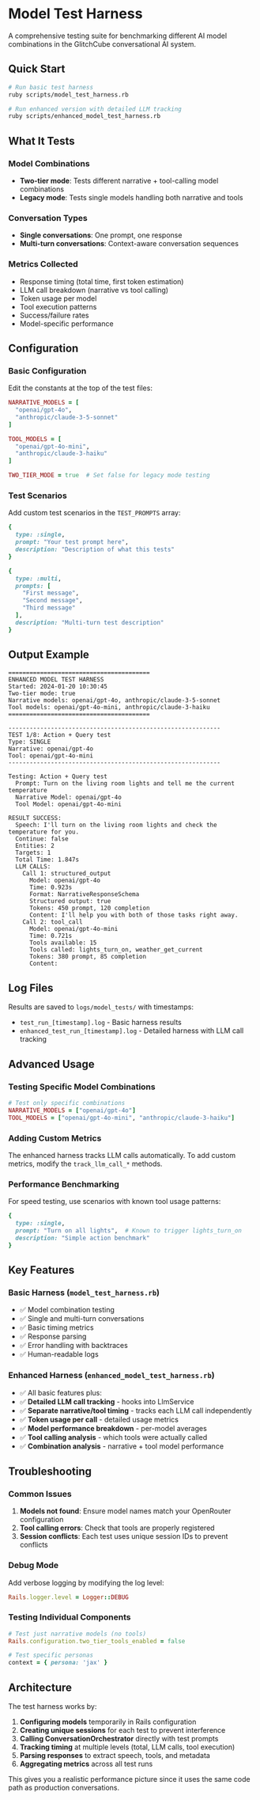 # Model Test Harness

A comprehensive testing suite for benchmarking different AI model combinations in the GlitchCube conversational AI system.

## Quick Start

```bash
# Run basic test harness
ruby scripts/model_test_harness.rb

# Run enhanced version with detailed LLM tracking
ruby scripts/enhanced_model_test_harness.rb
```

## What It Tests

### Model Combinations
- **Two-tier mode**: Tests different narrative + tool-calling model combinations
- **Legacy mode**: Tests single models handling both narrative and tools

### Conversation Types
- **Single conversations**: One prompt, one response
- **Multi-turn conversations**: Context-aware conversation sequences

### Metrics Collected
- Response timing (total time, first token estimation)
- LLM call breakdown (narrative vs tool calling)
- Token usage per model
- Tool execution patterns
- Success/failure rates
- Model-specific performance

## Configuration

### Basic Configuration
Edit the constants at the top of the test files:

```ruby
NARRATIVE_MODELS = [
  "openai/gpt-4o",
  "anthropic/claude-3-5-sonnet"
]

TOOL_MODELS = [
  "openai/gpt-4o-mini", 
  "anthropic/claude-3-haiku"
]

TWO_TIER_MODE = true  # Set false for legacy mode testing
```

### Test Scenarios
Add custom test scenarios in the `TEST_PROMPTS` array:

```ruby
{
  type: :single,
  prompt: "Your test prompt here",
  description: "Description of what this tests"
}

{
  type: :multi,
  prompts: [
    "First message",
    "Second message", 
    "Third message"
  ],
  description: "Multi-turn test description"
}
```

## Output Example

```
========================================
ENHANCED MODEL TEST HARNESS
Started: 2024-01-20 10:30:45
Two-tier mode: true
Narrative models: openai/gpt-4o, anthropic/claude-3-5-sonnet
Tool models: openai/gpt-4o-mini, anthropic/claude-3-haiku
========================================

------------------------------------------------------------
TEST 1/8: Action + Query test
Type: SINGLE
Narrative: openai/gpt-4o
Tool: openai/gpt-4o-mini
------------------------------------------------------------

Testing: Action + Query test
  Prompt: Turn on the living room lights and tell me the current temperature
  Narrative Model: openai/gpt-4o
  Tool Model: openai/gpt-4o-mini

RESULT SUCCESS:
  Speech: I'll turn on the living room lights and check the temperature for you.
  Continue: false
  Entities: 2
  Targets: 1
  Total Time: 1.847s
  LLM CALLS:
    Call 1: structured_output
      Model: openai/gpt-4o
      Time: 0.923s
      Format: NarrativeResponseSchema
      Structured output: true
      Tokens: 450 prompt, 120 completion
      Content: I'll help you with both of those tasks right away.
    Call 2: tool_call
      Model: openai/gpt-4o-mini
      Time: 0.721s
      Tools available: 15
      Tools called: lights_turn_on, weather_get_current
      Tokens: 380 prompt, 85 completion
      Content: 
```

## Log Files

Results are saved to `logs/model_tests/` with timestamps:
- `test_run_[timestamp].log` - Basic harness results
- `enhanced_test_run_[timestamp].log` - Detailed harness with LLM call tracking

## Advanced Usage

### Testing Specific Model Combinations

```ruby
# Test only specific combinations
NARRATIVE_MODELS = ["openai/gpt-4o"]
TOOL_MODELS = ["openai/gpt-4o-mini", "anthropic/claude-3-haiku"]
```

### Adding Custom Metrics

The enhanced harness tracks LLM calls automatically. To add custom metrics, modify the `track_llm_call_*` methods.

### Performance Benchmarking

For speed testing, use scenarios with known tool usage patterns:

```ruby
{
  type: :single,
  prompt: "Turn on all lights",  # Known to trigger lights_turn_on
  description: "Simple action benchmark"
}
```

## Key Features

### Basic Harness (`model_test_harness.rb`)
- ✅ Model combination testing
- ✅ Single and multi-turn conversations  
- ✅ Basic timing metrics
- ✅ Response parsing
- ✅ Error handling with backtraces
- ✅ Human-readable logs

### Enhanced Harness (`enhanced_model_test_harness.rb`)
- ✅ All basic features plus:
- ✅ **Detailed LLM call tracking** - hooks into LlmService
- ✅ **Separate narrative/tool timing** - tracks each LLM call independently  
- ✅ **Token usage per call** - detailed usage metrics
- ✅ **Model performance breakdown** - per-model averages
- ✅ **Tool calling analysis** - which tools were actually called
- ✅ **Combination analysis** - narrative + tool model performance

## Troubleshooting

### Common Issues

1. **Models not found**: Ensure model names match your OpenRouter configuration
2. **Tool calling errors**: Check that tools are properly registered
3. **Session conflicts**: Each test uses unique session IDs to prevent conflicts

### Debug Mode

Add verbose logging by modifying the log level:

```ruby
Rails.logger.level = Logger::DEBUG
```

### Testing Individual Components

```ruby
# Test just narrative models (no tools)
Rails.configuration.two_tier_tools_enabled = false

# Test specific personas
context = { persona: 'jax' }
```

## Architecture

The test harness works by:

1. **Configuring models** temporarily in Rails configuration
2. **Creating unique sessions** for each test to prevent interference  
3. **Calling ConversationOrchestrator** directly with test prompts
4. **Tracking timing** at multiple levels (total, LLM calls, tool execution)
5. **Parsing responses** to extract speech, tools, and metadata
6. **Aggregating metrics** across all test runs

This gives you a realistic performance picture since it uses the same code path as production conversations.